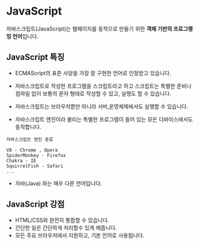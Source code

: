 # JavaScript

자바스크립트(JavaScript)는 웹페이지를 동적으로 만들기 위한 **객체 기반의 프로그랭밍 언어**입니다.

## JavaScript 특징

- ECMAScript의 표준 사양을 가장 잘 구현한 언어로 인정받고 있습니다.

- 자바스크립트로 작성한 프로그램을 스크립트라고 하고 스크립트는 특별한 준비나 컴파일 없이 보통의 문자 형태로 작성할 수 있고, 실행도 할 수 있습니다.

- 자바스크립트는 브라우저뿐만 아니라 서버,운영체제에서도 실행할 수 있습니다.

- 자바스크립트 엔진이라 불리는 특별한 프로그램이 들어 있는 모든 디바이스에서도 동작합니다.

```
자바스크립트 엔진 종류

V8 - Chrome , Opera
SpiderMonkey - Firefox
Chakra - IE
SquirrelFish - Safari
...
```

- 자바(Java) 와는 매우 다른 언어입니다.

## JavaScript 강점

- HTML/CSS와 완전히 통합할 수 있습니다.
- 간단한 일은 간단하게 처리할수 있게 해줍니다.
- 모든 주요 브라우저에서 지원하고, 기본 언어로 사용됩니다.
